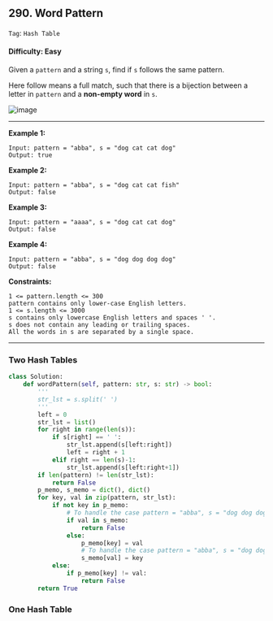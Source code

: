 ## 290. Word Pattern

```Tag```: ```Hash Table```

#### Difficulty: Easy

Given a ```pattern``` and a string ```s```, find if ```s``` follows the same pattern.

Here follow means a full match, such that there is a bijection between a letter in ```pattern``` and a __non-empty word__ in ```s```.

![image](https://user-images.githubusercontent.com/35042430/210159951-cc40092f-47b0-4c27-8cba-cd57f47c412c.png)

---

__Example 1:__

```
Input: pattern = "abba", s = "dog cat cat dog"
Output: true
```

__Example 2:__

```
Input: pattern = "abba", s = "dog cat cat fish"
Output: false
```

__Example 3:__

```
Input: pattern = "aaaa", s = "dog cat cat dog"
Output: false
```


__Example 4:__

```
Input: pattern = "abba", s = "dog dog dog dog"
Output: false
```

__Constraints:__

```
1 <= pattern.length <= 300
pattern contains only lower-case English letters.
1 <= s.length <= 3000
s contains only lowercase English letters and spaces ' '.
s does not contain any leading or trailing spaces.
All the words in s are separated by a single space.
```

---

### Two Hash Tables

```Python
class Solution:
    def wordPattern(self, pattern: str, s: str) -> bool:
        '''
        str_lst = s.split(' ')
        '''
        left = 0
        str_lst = list()
        for right in range(len(s)):
            if s[right] == ' ':
                str_lst.append(s[left:right])
                left = right + 1
            elif right == len(s)-1:
                str_lst.append(s[left:right+1])
        if len(pattern) != len(str_lst):
            return False
        p_memo, s_memo = dict(), dict()
        for key, val in zip(pattern, str_lst):
            if not key in p_memo:
                # To handle the case pattern = "abba", s = "dog dog dog dog"
                if val in s_memo:
                    return False
                else:
                    p_memo[key] = val
                    # To handle the case pattern = "abba", s = "dog dog dog dog"
                    s_memo[val] = key
            else:
                if p_memo[key] != val:
                    return False
        return True
```

### One Hash Table

```Python

```
